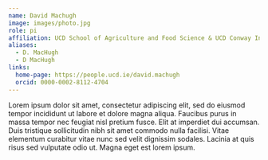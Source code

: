 ```yaml
---
name: David Machugh
image: images/photo.jpg
role: pi
affiliation: UCD School of Agriculture and Food Science & UCD Conway Institute of Biomolecular and Biomedical research
aliases:
  - D. MacHugh
  - D MacHugh
links:
  home-page: https://people.ucd.ie/david.machugh
  orcid: 0000-0002-8112-4704
---
```


Lorem ipsum dolor sit amet, consectetur adipiscing elit, sed do eiusmod tempor incididunt ut labore et dolore magna aliqua.
Faucibus purus in massa tempor nec feugiat nisl pretium fusce.
Elit at imperdiet dui accumsan.
Duis tristique sollicitudin nibh sit amet commodo nulla facilisi.
Vitae elementum curabitur vitae nunc sed velit dignissim sodales.
Lacinia at quis risus sed vulputate odio ut.
Magna eget est lorem ipsum.
